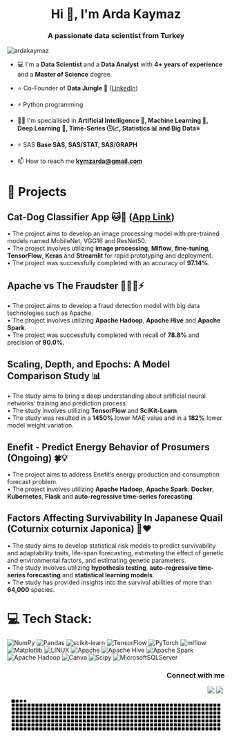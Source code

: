 <h1 align="center">Hi 👋, I'm Arda Kaymaz</h1>
<h3 align="center">A passionate data scientist from Turkey</h3>

<p align="left"> <img src="https://komarev.com/ghpvc/?username=ardakaymaz&label=Profile%20views&color=0e75b6&style=plastic" alt="ardakaymaz" /> </p>

- 💻 I'm a **Data Scientist** and a **Data Analyst** with **4+ years of experience** and a **Master of Science** degree.

- ⭐ Co-Founder of **Data Jungle 🌴** (<a href="url">[LinkedIn](https://www.linkedin.com/company/data-jungle-tr/)</a>)

- ⚡ Python programming

- 💪🏻 I'm specialised in **Artificial Intelligence 🤖, Machine Learning 🦾, Deep Learning 🧠, Time-Series 🕒📈, Statistics 📊 and Big Data⭐**

- ⚡ SAS **Base SAS, SAS/STAT, SAS/GRAPH**

- 📫 How to reach me **kymzarda@gmail.com**

# 🧾 Projects

## Cat-Dog Classifier App 🐱🐶 (<a href="https://catdogclassifierapp.streamlit.app/" target="_blank">App Link</a>)
  • The project aims to develop an image processing model with pre-trained models named MobileNet, VGG16 and ResNet50.<br>
  • The project involves utilizing **image processing**, **Mlflow**, **fine-tuning**, **TensorFlow**, **Keras** and **Streamlit** for rapid prototyping and deployment.<br>
  • The project was successfully completed with an accuracy of **97.14%**.<br>

## Apache vs The Fraudster 🕵🏻‍♀️⚡
  • The project aims to develop a fraud detection model with big data technologies such as Apache.<br>
  • The project involves utilizing **Apache Hadoop**, **Apache Hive** and **Apache Spark**.<br>
  • The project was successfully completed with recall of **78.8%** and precision of **90.0%**.<br>

## Scaling, Depth, and Epochs: A Model Comparison Study 📊
  • The study aims to bring a deep understanding about artificial neural networks’ training and prediction process.<br>
  • The study involves utilizing **TensorFlow** and **SciKit-Learn**.<br>
  • The study was resulted in a **1450%** lower MAE value and in a **182%** lower model weight variation.<br>

## Enefit - Predict Energy Behavior of Prosumers (Ongoing) 🍀💡
  • The project aims to address Enefit’s energy production and consumption forecast problem.<br>
  • The project involves utilizing **Apache Hadoop**, **Apache Spark**, **Docker**, **Kubernetes**, **Flask** and **auto-regressive time-series forecasting**.<br>

## Factors Affecting Survivability In Japanese Quail (Coturnix coturnix Japonica) 🐥❤
  • The study aims to develop statistical risk models to predict survivability and adaptability traits, life-span forecasting, estimating the effect of genetic and environmental factors, and estimating genetic parameters.<br>
  • The study involves utilizing **hypothesis testing**, **auto-regressive time-series forecasting** and **statistical learning models**.<br>
  • The study has provided insights into the survival abilities of more than **64,000** species.

# 💻 Tech Stack:
![NumPy](https://img.shields.io/badge/numpy-%23013243.svg?style=flat-square&logo=numpy&logoColor=white)
![Pandas](https://img.shields.io/badge/pandas-%23150458.svg?style=flat-square&logo=pandas&logoColor=white)
![scikit-learn](https://img.shields.io/badge/scikit--learn-%23F7931E.svg?style=flat-square&logo=scikit-learn&logoColor=white)
![TensorFlow](https://img.shields.io/badge/TensorFlow-%23FF6F00.svg?style=flat-square&logo=TensorFlow&logoColor=white)
![PyTorch](https://img.shields.io/badge/PyTorch-%23EE4C2C.svg?style=flat-square&logo=PyTorch&logoColor=white)
![mlflow](https://img.shields.io/badge/mlflow-%23d9ead3.svg?style=flat-square&logo=numpy&logoColor=blue)
![Matplotlib](https://img.shields.io/badge/Matplotlib-%23ffffff.svg?style=flat-square&logo=Matplotlib&logoColor=black)
![LINUX](https://img.shields.io/badge/Linux-FCC624?style=flat-square&logo=linux&logoColor=black)
![Apache](https://img.shields.io/badge/apache-%23D42029.svg?style=flat-square&logo=apache&logoColor=white)
![Apache Hive](https://img.shields.io/badge/Apache%20Hive-FDEE21?style=flat-square&logo=apachehive&logoColor=black)
![Apache Spark](https://img.shields.io/badge/Apache%20Spark-FDEE21?style=flat-square&logo=apachespark&logoColor=black)
![Apache Hadoop](https://img.shields.io/badge/Apache%20Hadoop-66CCFF?style=flat-square&logo=apachehadoop&logoColor=black)
![Canva](https://img.shields.io/badge/Canva-%2300C4CC.svg?style=flat-square&logo=Canva&logoColor=white)
![Scipy](https://img.shields.io/badge/SciPy-%230C55A5.svg?style=flat-square&logo=scipy&logoColor=%white)
![MicrosoftSQLServer](https://img.shields.io/badge/Microsoft%20SQL%20Server-CC2927?style=flat-square&logo=microsoft%20sql%20server&logoColor=white) 

<h3 align="right">Connect with me</h3>
<p align="right">
<a href="https://kaggle.com/ardakaymaz" target="blank"><img align="right" src="https://raw.githubusercontent.com/rahuldkjain/github-profile-readme-generator/master/src/images/icons/Social/kaggle.svg" alt="ardakaymaz" height="20" width="20" /></a>
<a href="https://linkedin.com/in/ardakaymaz" target="blank"><img align="right" src="https://raw.githubusercontent.com/rahuldkjain/github-profile-readme-generator/master/src/images/icons/Social/linked-in-alt.svg" alt="ardakaymaz" height="20" width="20" /></a>
</p>

<picture>
  <source media="(prefers-color-scheme: dark)" srcset="https://raw.githubusercontent.com/ArdaKaymaz/ArdaKaymaz/output/github-contribution-grid-snake-dark.svg">
  <source media="(prefers-color-scheme: light)" srcset="https://raw.githubusercontent.com/ArdaKaymaz/ArdaKaymaz/output/github-contribution-grid-snake.svg">
  <img alt="github contribution grid snake animation" src="https://raw.githubusercontent.com/ArdaKaymaz/ArdaKaymaz/output/github-contribution-grid-snake.svg">
</picture>

